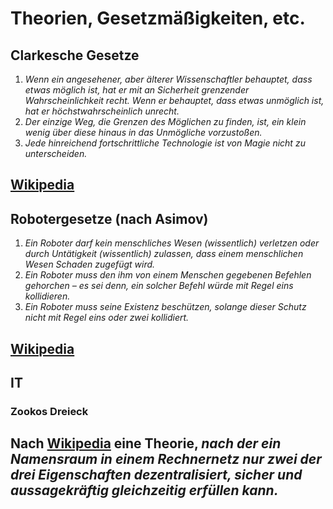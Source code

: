# Theorien, Gesetzmäßigkeiten, etc.

## Clarkesche Gesetze
1. _Wenn ein angesehener, aber älterer Wissenschaftler behauptet, dass etwas möglich ist, hat er mit an Sicherheit grenzender Wahrscheinlichkeit recht. Wenn er behauptet, dass etwas unmöglich ist, hat er höchstwahrscheinlich unrecht._
2. _Der einzige Weg, die Grenzen des Möglichen zu finden, ist, ein klein wenig über diese hinaus in das Unmögliche vorzustoßen._
3. _Jede hinreichend fortschrittliche Technologie ist von Magie nicht zu unterscheiden._

[Wikipedia](https://de.wikipedia.org/wiki/Clarkesche_Gesetze)
---

## Robotergesetze (nach Asimov)
1. _Ein Roboter darf kein menschliches Wesen (wissentlich) verletzen oder durch Untätigkeit (wissentlich) zulassen, dass einem menschlichen Wesen Schaden zugefügt wird._
2. _Ein Roboter muss den ihm von einem Menschen gegebenen Befehlen gehorchen – es sei denn, ein solcher Befehl würde mit Regel eins kollidieren._
3. _Ein Roboter muss seine Existenz beschützen, solange dieser Schutz nicht mit Regel eins oder zwei kollidiert._

[Wikipedia](https://de.wikipedia.org/wiki/Robotergesetze)
---

## IT
### Zookos Dreieck
Nach [Wikipedia](https://de.wikipedia.org/wiki/Zookos_Dreieck) eine Theorie,
_nach der ein Namensraum in einem Rechnernetz nur zwei der drei Eigenschaften
dezentralisiert, sicher und aussagekräftig gleichzeitig erfüllen kann._
---
